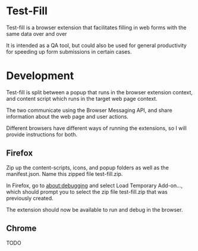 # Test-Fill

Test-fill is a browser extension that facilitates filling in web forms with the same data over and over

It is intended as a QA tool, but could also be used for general productivity for speeding up form submissions in certain cases.

# Development
Test-fill is split between a popup that runs in the browser extension context, and content script which runs in the target web page context.

The two communicate using the Browser Messaging API, and share information about the web page and user actions.

Different browsers have different ways of running the extensions, so I will provide instructions for both.

## Firefox
Zip up the content-scripts, icons, and popup folders as well as the manifest.json. Name this zipped file test-fill.zip.

In Firefox, go to [about:debugging](about:debugging#/runtime/this-firefox) and select Load Temporary Add-on..., which should prompt you to select the zip file test-fill.zip that was previously created.

The extension should now be available to run and debug in the browser.

## Chrome
TODO